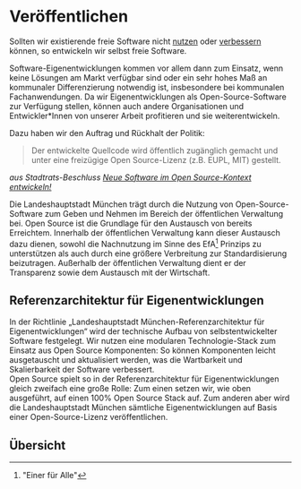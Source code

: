 
<script setup>

import TagTile from "../.vitepress/components/TagTile.vue";
import TagFilter from "../.vitepress/components/TagFilter.vue";
import { ref } from 'vue';

const selectedFilters = ref([]);
const availableTags = ref(['eigenentwicklung', 'kooperation']);
</script>



# Veröffentlichen

Sollten wir existierende freie Software nicht [nutzen](./use) oder [verbessern](./publish) können, so entwickeln wir selbst freie Software.

Software-Eigenentwicklungen kommen vor allem dann zum Einsatz, wenn keine Lösungen am Markt verfügbar sind oder ein sehr hohes Maß an kommunaler Differenzierung notwendig ist, insbesondere bei kommunalen Fachanwendungen.
Da wir Eigenentwicklungen als Open-Source-Software zur Verfügung stellen, können auch andere Organisationen und Entwickler\*Innen von unserer Arbeit profitieren und sie weiterentwickeln.

Dazu haben wir den Auftrag und Rückhalt der Politik:

> Der entwickelte Quellcode wird öffentlich zugänglich gemacht und unter eine freizügige Open Source-Lizenz (z.B. EUPL, MIT) gestellt.

_aus Stadtrats-Beschluss [Neue Software im Open Source-Kontext entwickeln!](https://risi.muenchen.de/risi/antrag/detail/6289779)_

Die Landeshauptstadt München trägt durch die Nutzung von Open-Source-Software zum Geben und Nehmen im Bereich der öffentlichen Verwaltung bei.
Open Source ist die Grundlage für den Austausch von bereits Erreichtem.
Innerhalb der öffentlichen Verwaltung kann dieser Austausch dazu dienen, sowohl die Nachnutzung im Sinne des EfA[^efa] Prinzips zu unterstützen als auch durch eine größere Verbreitung zur Standardisierung beizutragen.
Außerhalb der öffentlichen Verwaltung dient er der Transparenz sowie dem Austausch mit der Wirtschaft.


## Referenzarchitektur für Eigenentwicklungen

In der Richtlinie „Landeshauptstadt München-Referenzarchitektur für Eigenentwicklungen“ wird der technische Aufbau von selbstentwickelter Software festgelegt.
Wir nutzen eine modularen Technologie-Stack zum Einsatz aus Open Source Komponenten:
So können Komponenten leicht ausgetauscht und aktualisiert werden, was die Wartbarkeit und Skalierbarkeit der Software verbessert.  
Open Source spielt so in der Referenzarchitektur für Eigenentwicklungen gleich zweifach eine große Rolle:
Zum einen setzen wir, wie oben ausgeführt, auf einen 100% Open Source Stack auf.
Zum anderen aber wird die Landeshauptstadt München sämtliche Eigenentwicklungen auf Basis einer Open-Source-Lizenz veröffentlichen.

## Übersicht

<ClientOnly>

<TagFilter
  v-model="selectedFilters"
  :available-tags="availableTags"
/>

<TagTile 
  :filter="selectedFilters"
  :available-tags="availableTags"
  show-tags
  show-excerpt
/>

</ClientOnly>

[^efa]: "Einer für Alle"
